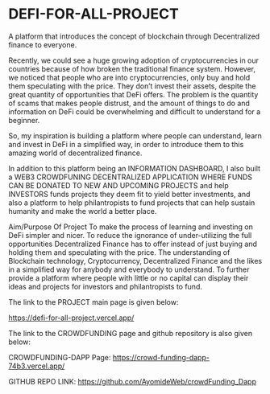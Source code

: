 # DEFI-FOR-ALL-PROJECT
A platform that introduces the concept of blockchain through Decentralized finance to everyone.

Recently, we could see a huge growing adoption of cryptocurrencies in our countries because of how broken the traditional finance system. 
However, we noticed that people who are into cryptocurrencies, only buy and hold them speculating with the price. They don’t invest their assets,
despite the great quantity of opportunities that DeFi offers. 
The problem is the quantity of scams that makes people distrust, and the amount of things to do and information on DeFi could be overwhelming and difficult to understand 
for a beginner. 

So, my inspiration is building a platform where people can understand, learn and invest in DeFi in a simplified way, 
in order to introduce them to this amazing world of decentralized finance.

In addition to this platform being an INFORMATION DASHBOARD, I also built a WEB3 CROWDFUNING DECENTRALIZED APPLICATION WHERE FUNDS CAN BE DONATED TO NEW AND UPCOMING
PROJECTS and help INVESTORS funds projects they deem fit to yield better investments, and also a platform to help philantropists to fund projects that can help sustain
humanity and make the world a better place.


Aim/Purpose Of Project
 To make the process of learning and investing on DeFi simpler and nicer.
 To reduce the ignorance of under-utilizing the full opportunities Decentralized Finance has to offer instead of just buying and holding them and speculating with the    price.
 The understanding of Blockchain technology, Cryptocurrency, Decentralized Finance and the likes in a simplified way for anybody and everybody to understand.
 To further provide a platform where people with little or no capital can display their ideas and projects for investors and philantropists to fund.
 
 
 The link to the PROJECT main page is given below:
 
 https://defi-for-all-project.vercel.app/

The link to the CROWDFUNDING page and github repository is also given below:

CROWDFUNDING-DAPP Page: https://crowd-funding-dapp-74b3.vercel.app/

GITHUB REPO LINK: https://github.com/AyomideWeb/crowdFunding_Dapp

